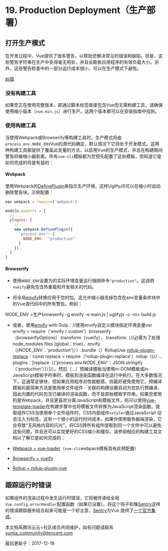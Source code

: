 # 19. Production Deployment（生产部署）

## 打开生产模式

在开发过程中，Vue提供了很多警告，以帮助您解决常见的错误和缺陷。但是，这些警告字符串在生产中变得毫无用处，并且会膨胀应用程序的有效负载大小。另外，这些警告检查中的一部分运行成本很小，可以在生产模式下避免。

[纠错](javascript:;)

### 没有构建工具

如果您正在使用完整版本，即通过脚本标签直接包含Vue而无需构建工具，请确保使用缩小版本（`vue.min.js`）进行生产。这两个版本都可以在安装指南中找到。

### 使用构建工具

当使用Webpack或Browserify等构建工具时，生产模式将由`process.env.NODE_ENV`Vue的源代码确定，默认情况下它将处于开发模式。这两种构建工具都提供了覆盖此变量的方法，以启用Vue的生产模式，并且在构建期间警告将被缩小器剥离。所有`vue-cli`模板都为您预先配置了这些模板，但知道它是如何完成的将是有益的：

#### Webpack

使用Webpack的[DefinePlugin](https://webpack.js.org/plugins/define-plugin/)来指示生产环境，这样UglifyJS可以在缩小时自动删除警告块。示例配置：

```javascript
var webpack = require('webpack')

module.exports = {
  // ...
  plugins: [
    // ...
    new webpack.DefinePlugin({
      'process.env': {
        NODE_ENV: '"production"'
      }
    })
  ]
}
```

#### Browserify

- 使用`NODE_ENV`设置为的实际环境变量运行捆绑命令`"production"`。这说明`vueify`避免包含热重载和开发相关的代码。

- 将全局[envify](https://github.com/hughsk/envify)转换应用于您的包。这允许缩小器去掉包含在env变量条件块中的Vue源代码中的所有警告。例如：

NODE_ENV =生产browserify -g envify -e main.js | uglifyjs -c -m> build.js

- 或者，使用[envify](https://github.com/hughsk/envify) with Gulp：//使用envify自定义模块指定环境变量var envify = require（'envify / custom'）browserify（browserifyOptions）.transform（vueify），.transform（//必需为了处理node_modules files {global：true}，envify（{NODE_ENV：'production'}））.bundle（）RollupUse [rollup-plugin-replace](https://github.com/rollup/rollup-plugin-replace)：const replace = require（'rollup-plugin-replace'）rollup（{// ... plugins：[replace（{'process.env.NODE_ENV'：JSON.stringify（'production'）}）]}）。然后（...）预编译模板当使用in-DOM模板或in-JavaScript模板字符串时，模板到渲染函数编译在运行中执行。在大多数情况下，这通常足够快，但如果应用程序对性能敏感，则最好避免使用它。预编译模板的最简单方法是使用单文件组件 - 关联的构建设置自动为您执行预编译，因此内置的代码包含已编译的渲染函数，而不是原始模板字符串。如果您使用的是Webpack，并且更喜欢分离JavaScript和模板文件，则可以使用[vue-template-loader](https://github.com/ktsn/vue-template-loader)在构建步骤中也将模板文件转换为JavaScript渲染函数。提取组件CSS当使用单个文件组件时，CSS内部组件`<style>`通过JavaScript 动态注入为标签。这有一个很小的运行时间成本，如果你使用服务器端渲染，它会导致“无风格内容的闪光”。将CSS跨所有组件提取到同一个文件中可以避免这些问题，并且还可以实现更好的CSS缩小和缓存。请参阅相应的构建工具文档以了解它是如何完成的：

- [Webpack + vue-loader](https://vue-loader.vuejs.org/en/configurations/extract-css.html)（`vue-cli`webpack模板具有此预配置）

- [Browserify + vueify](https://github.com/vuejs/vueify#css-extraction)

- [Rollup + rollup-plugin-vue](https://vuejs.github.io/rollup-plugin-vue/#/en/2.3/?id=custom-handler)

## 跟踪运行时错误

如果组件的渲染过程中发生运行时错误，它将被传递给全局`Vue.config.errorHandler`配置函数（如果已设置）。将这个钩子和像[Sentry](https://sentry.io/)这样的错误跟踪服务结合起来可能是一个好主意，[Sentry](https://sentry.io/)为Vue 提供了[一个官方集成](https://sentry.io/for/vue/)。

本文档系腾讯云云+社区成员共同维护，如有问题请联系 yunjia_community@tencent.com

最后更新于：2017-12-18